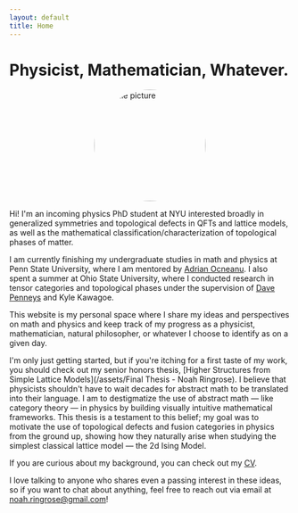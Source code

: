 ```yaml
---
layout: default
title: Home
---
```


# Physicist, Mathematician, Whatever.

<img src="/assets/IMG_1283.png" alt="Profile picture" style="width:200px; border-radius: 50%; display:block; margin:auto;">

Hi! I'm an incoming physics PhD student at NYU interested broadly in generalized symmetries and topological defects in QFTs and lattice models, as well as the mathematical classification/characterization of topological phases of matter. 

I am currently finishing my undergraduate studies in math and physics at Penn State University, where I am mentored by [Adrian Ocneanu](https://mathpicture.fas.harvard.edu/hrt-course). I also spent a summer at Ohio State University, where I conducted research in tensor categories and topological phases under the supervision of [Dave Penneys](https://people.math.osu.edu/penneys.2/) and Kyle Kawagoe.

This website is my personal space where I share my ideas and perspectives on math and physics and keep track of my progress as a physicist, mathematician, natural philosopher, or whatever I choose to identify as on a given day.  

I'm only just getting started, but if you're itching for a first taste of my work, you should check out my senior honors thesis, [Higher Structures from Simple Lattice Models](/assets/Final Thesis - Noah Ringrose). I believe that physicists shouldn't have to wait decades for abstract math to be translated into their language. I am to destigmatize the use of abstract math — like category theory — in physics by building visually intuitive mathematical frameworks. This thesis is a testament to this belief; my goal was to motivate the use of topological defects and fusion categories in physics from the ground up, showing how they naturally arise when studying the simplest classical lattice model — the 2d Ising Model. 

If you are curious about my background, you can check out my [CV](/assets/cv.pdf).

I love talking to anyone who shares even a passing interest in these ideas, so if you want to chat about anything, feel free to reach out via email at noah.ringrose@gmail.com!
